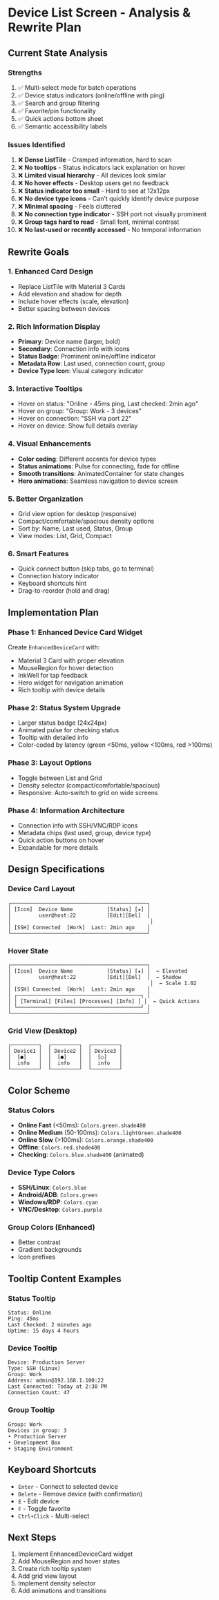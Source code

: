 # Device List Screen - Analysis & Rewrite Plan

## Current State Analysis

### Strengths
1. ✅ Multi-select mode for batch operations
2. ✅ Device status indicators (online/offline with ping)
3. ✅ Search and group filtering
4. ✅ Favorite/pin functionality
5. ✅ Quick actions bottom sheet
6. ✅ Semantic accessibility labels

### Issues Identified
1. ❌ **Dense ListTile** - Cramped information, hard to scan
2. ❌ **No tooltips** - Status indicators lack explanation on hover
3. ❌ **Limited visual hierarchy** - All devices look similar
4. ❌ **No hover effects** - Desktop users get no feedback
5. ❌ **Status indicator too small** - Hard to see at 12x12px
6. ❌ **No device type icons** - Can't quickly identify device purpose
7. ❌ **Minimal spacing** - Feels cluttered
8. ❌ **No connection type indicator** - SSH port not visually prominent
9. ❌ **Group tags hard to read** - Small font, minimal contrast
10. ❌ **No last-used or recently accessed** - No temporal information

## Rewrite Goals

### 1. Enhanced Card Design
- Replace ListTile with Material 3 Cards
- Add elevation and shadow for depth
- Include hover effects (scale, elevation)
- Better spacing between devices

### 2. Rich Information Display
- **Primary**: Device name (larger, bold)
- **Secondary**: Connection info with icons
- **Status Badge**: Prominent online/offline indicator
- **Metadata Row**: Last used, connection count, group
- **Device Type Icon**: Visual category indicator

### 3. Interactive Tooltips
- Hover on status: "Online - 45ms ping, Last checked: 2min ago"
- Hover on group: "Group: Work - 3 devices"
- Hover on connection: "SSH via port 22"
- Hover on device: Show full details overlay

### 4. Visual Enhancements
- **Color coding**: Different accents for device types
- **Status animations**: Pulse for connecting, fade for offline
- **Smooth transitions**: AnimatedContainer for state changes
- **Hero animations**: Seamless navigation to device screen

### 5. Better Organization
- Grid view option for desktop (responsive)
- Compact/comfortable/spacious density options
- Sort by: Name, Last used, Status, Group
- View modes: List, Grid, Compact

### 6. Smart Features
- Quick connect button (skip tabs, go to terminal)
- Connection history indicator
- Keyboard shortcuts hint
- Drag-to-reorder (hold and drag)

## Implementation Plan

### Phase 1: Enhanced Device Card Widget
Create `EnhancedDeviceCard` with:
- Material 3 Card with proper elevation
- MouseRegion for hover detection
- InkWell for tap feedback
- Hero widget for navigation animation
- Rich tooltip with device details

### Phase 2: Status System Upgrade
- Larger status badge (24x24px)
- Animated pulse for checking status
- Tooltip with detailed info
- Color-coded by latency (green <50ms, yellow <100ms, red >100ms)

### Phase 3: Layout Options
- Toggle between List and Grid
- Density selector (compact/comfortable/spacious)
- Responsive: Auto-switch to grid on wide screens

### Phase 4: Information Architecture
- Connection info with SSH/VNC/RDP icons
- Metadata chips (last used, group, device type)
- Quick action buttons on hover
- Expandable for more details

## Design Specifications

### Device Card Layout
```
┌────────────────────────────────────────────┐
│ [Icon]  Device Name           [Status] [★] │
│         user@host:22          [Edit][Del]  │
│                                             │
│ [SSH] Connected  [Work]  Last: 2min ago    │
└────────────────────────────────────────────┘
```

### Hover State
```
┌────────────────────────────────────────────┐
│ [Icon]  Device Name           [Status] [★] │  ← Elevated
│         user@host:22          [Edit][Del]  │  ← Shadow
│                                             │  ← Scale 1.02
│ [SSH] Connected  [Work]  Last: 2min ago    │
│ ┌────────────────────────────────────────┐ │
│ │ [Terminal] [Files] [Processes] [Info] │ │  ← Quick Actions
│ └────────────────────────────────────────┘ │
└────────────────────────────────────────────┘
```

### Grid View (Desktop)
```
┌─────────┐  ┌─────────┐  ┌─────────┐
│ Device1 │  │ Device2 │  │ Device3 │
│  [●]    │  │  [●]    │  │  [○]    │
│  info   │  │  info   │  │  info   │
└─────────┘  └─────────┘  └─────────┘
```

## Color Scheme

### Status Colors
- **Online Fast** (<50ms): `Colors.green.shade400`
- **Online Medium** (50-100ms): `Colors.lightGreen.shade400`
- **Online Slow** (>100ms): `Colors.orange.shade400`
- **Offline**: `Colors.red.shade400`
- **Checking**: `Colors.blue.shade400` (animated)

### Device Type Colors
- **SSH/Linux**: `Colors.blue`
- **Android/ADB**: `Colors.green`
- **Windows/RDP**: `Colors.cyan`
- **VNC/Desktop**: `Colors.purple`

### Group Colors (Enhanced)
- Better contrast
- Gradient backgrounds
- Icon prefixes

## Tooltip Content Examples

### Status Tooltip
```
Status: Online
Ping: 45ms
Last Checked: 2 minutes ago
Uptime: 15 days 4 hours
```

### Device Tooltip
```
Device: Production Server
Type: SSH (Linux)
Group: Work
Address: admin@192.168.1.100:22
Last Connected: Today at 2:30 PM
Connection Count: 47
```

### Group Tooltip
```
Group: Work
Devices in group: 3
• Production Server
• Development Box
• Staging Environment
```

## Keyboard Shortcuts
- `Enter` - Connect to selected device
- `Delete` - Remove device (with confirmation)
- `E` - Edit device
- `F` - Toggle favorite
- `Ctrl+Click` - Multi-select

## Next Steps
1. Implement EnhancedDeviceCard widget
2. Add MouseRegion and hover states
3. Create rich tooltip system
4. Add grid view layout
5. Implement density selector
6. Add animations and transitions
